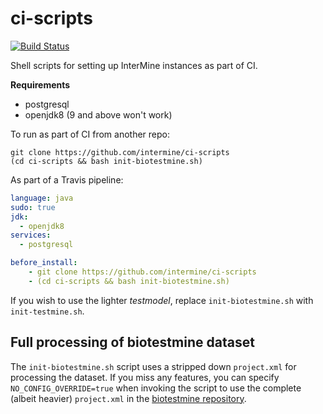 # ci-scripts

[![Build Status](https://travis-ci.org/intermine/ci-scripts.svg?branch=master)](https://travis-ci.org/intermine/ci-scripts)

Shell scripts for setting up InterMine instances as part of CI.

**Requirements**
- postgresql
- openjdk8 (9 and above won't work)

To run as part of CI from another repo:

```
git clone https://github.com/intermine/ci-scripts
(cd ci-scripts && bash init-biotestmine.sh)
```

As part of a Travis pipeline:

```yml
language: java
sudo: true
jdk:
  - openjdk8
services:
  - postgresql

before_install:
    - git clone https://github.com/intermine/ci-scripts
    - (cd ci-scripts && bash init-biotestmine.sh)
```

If you wish to use the lighter *testmodel*, replace `init-biotestmine.sh` with `init-testmine.sh`.

## Full processing of biotestmine dataset

The `init-biotestmine.sh` script uses a stripped down `project.xml` for processing the dataset. If you miss any features, you can specify `NO_CONFIG_OVERRIDE=true` when invoking the script to use the complete (albeit heavier) `project.xml` in the [biotestmine repository](https://github.com/intermine/biotestmine/blob/master/data/project.xml).
